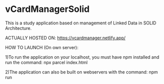 # vCardManagerSolid



This is a study application based on management of Linked Data in SOLID Architecture.

ACTUALLY HOSTED ON: https://vcardmanager.netlify.app/

HOW TO LAUNCH (On own server):

1)To run the application on your localhost, you must have npm installed and run the command: npx parcel index.html

2)The application can also be built on webservers with the command: npm run
